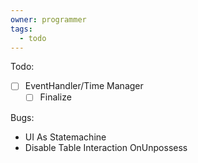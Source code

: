 ```yaml
---
owner: programmer
tags:
  - todo
---
```

Todo:
- [ ] EventHandler/Time Manager
	- [ ] Finalize

Bugs:
- UI As Statemachine
- Disable Table Interaction OnUnpossess